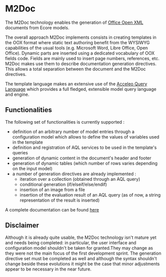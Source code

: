 # M2Doc
The M2Doc technology enables the generation of [Office Open XML](https://fr.wikipedia.org/wiki/Office_Open_XML) documents from Ecore models.

The overall approach M2Doc implements consists in creating templates in the OOX format where static text authoring benefit from the WYSIWYG capabilities of the usual tools (e.g. Microsoft Word, Libre Office, Open Office). Dynamic parts are inserted using a dedicated vocabulary of OOX fields code. Fields are mainly used to insert page numbers, references, etc. M2Doc makes use them to describe documentation generation directives. This allows a total separation between the document and the M2Doc directives.

The template language makes an extensive use of the [Acceleo Query Language](https://www.eclipse.org/acceleo/documentation/aql.html) which provides a full fledged, extensible model query language and engine. 

## Functionalities
The following set of functionalities is currently supported :

* definition of an arbitrary number of model entries through a configuration model which allows to define the values of variables used in the template
* definition and registration of AQL services to be used in the template's queries
* generation of dynamic content in the document's header and footer
* generation of dynamic tables (which number of rows varies depending on the input model)
* a number of generation directives are already implemented :
  * iteration over a collection (obtained through an AQL query)
  * conditional generation (if/elseif/else/endif)
  * insertion of an image from a file
  * insertion of the evaluation result of an AQL query (as of now, a string representation of the result is inserted)

A complete documentation can be found [here](doc/doc/M2DocUserGuide.docx)

## Disclaimer 

Although it is already quite usable, the M2Doc technology isn't mature yet and needs being completed: in particular, the user interface and configuration model shouldn't be taken for granted.They may change as they were not the main focus of the first development sprint. 
The generation directive set must be completed as well and although the syntax shouldn't change beside these evolutions it might be the case that minor adjustments appear to be necessary in the near future. 

